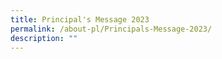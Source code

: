 ```yaml
---
title: Principal's Message 2023
permalink: /about-pl/Principals-Message-2023/
description: ""
---
```

